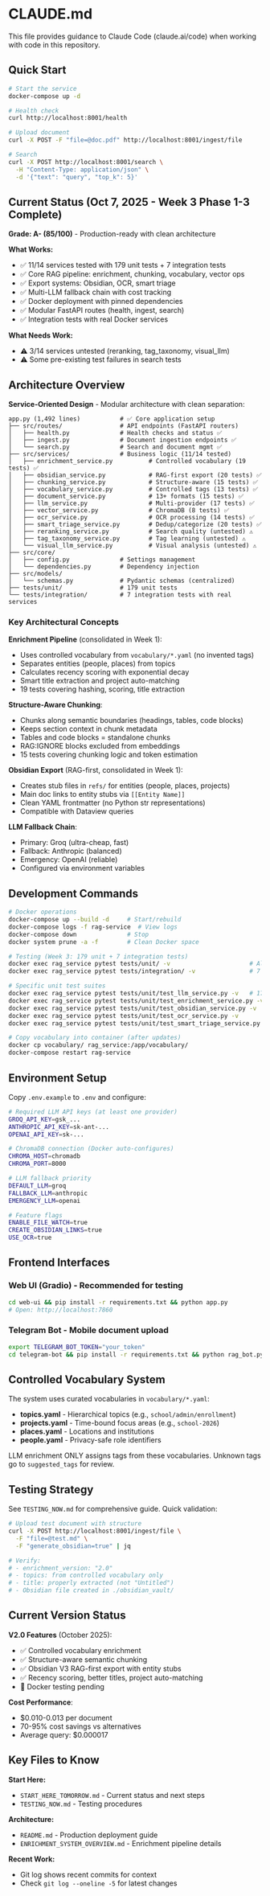 # CLAUDE.md

This file provides guidance to Claude Code (claude.ai/code) when working with code in this repository.

## Quick Start

```bash
# Start the service
docker-compose up -d

# Health check
curl http://localhost:8001/health

# Upload document
curl -X POST -F "file=@doc.pdf" http://localhost:8001/ingest/file

# Search
curl -X POST http://localhost:8001/search \
  -H "Content-Type: application/json" \
  -d '{"text": "query", "top_k": 5}'
```

## Current Status (Oct 7, 2025 - Week 3 Phase 1-3 Complete)

**Grade: A- (85/100)** - Production-ready with clean architecture

**What Works:**
- ✅ 11/14 services tested with 179 unit tests + 7 integration tests
- ✅ Core RAG pipeline: enrichment, chunking, vocabulary, vector ops
- ✅ Export systems: Obsidian, OCR, smart triage
- ✅ Multi-LLM fallback chain with cost tracking
- ✅ Docker deployment with pinned dependencies
- ✅ Modular FastAPI routes (health, ingest, search)
- ✅ Integration tests with real Docker services

**What Needs Work:**
- ⚠️ 3/14 services untested (reranking, tag_taxonomy, visual_llm)
- ⚠️ Some pre-existing test failures in search tests

## Architecture Overview

**Service-Oriented Design** - Modular architecture with clean separation:

```
app.py (1,492 lines)           # ✅ Core application setup
├── src/routes/                # API endpoints (FastAPI routers)
│   ├── health.py              # Health checks and status ✅
│   ├── ingest.py              # Document ingestion endpoints ✅
│   └── search.py              # Search and document mgmt ✅
├── src/services/              # Business logic (11/14 tested)
│   ├── enrichment_service.py          # Controlled vocabulary (19 tests) ✅
│   ├── obsidian_service.py            # RAG-first export (20 tests) ✅
│   ├── chunking_service.py            # Structure-aware (15 tests) ✅
│   ├── vocabulary_service.py          # Controlled tags (13 tests) ✅
│   ├── document_service.py            # 13+ formats (15 tests) ✅
│   ├── llm_service.py                 # Multi-provider (17 tests) ✅
│   ├── vector_service.py              # ChromaDB (8 tests) ✅
│   ├── ocr_service.py                 # OCR processing (14 tests) ✅
│   ├── smart_triage_service.py        # Dedup/categorize (20 tests) ✅
│   ├── reranking_service.py           # Search quality (untested) ⚠️
│   ├── tag_taxonomy_service.py        # Tag learning (untested) ⚠️
│   └── visual_llm_service.py          # Visual analysis (untested) ⚠️
├── src/core/
│   ├── config.py              # Settings management
│   └── dependencies.py        # Dependency injection
├── src/models/
│   └── schemas.py             # Pydantic schemas (centralized)
├── tests/unit/                # 179 unit tests
└── tests/integration/         # 7 integration tests with real services
```

### Key Architectural Concepts

**Enrichment Pipeline** (consolidated in Week 1):
- Uses controlled vocabulary from `vocabulary/*.yaml` (no invented tags)
- Separates entities (people, places) from topics
- Calculates recency scoring with exponential decay
- Smart title extraction and project auto-matching
- 19 tests covering hashing, scoring, title extraction

**Structure-Aware Chunking**:
- Chunks along semantic boundaries (headings, tables, code blocks)
- Keeps section context in chunk metadata
- Tables and code blocks = standalone chunks
- RAG:IGNORE blocks excluded from embeddings
- 15 tests covering chunking logic and token estimation

**Obsidian Export** (RAG-first, consolidated in Week 1):
- Creates stub files in `refs/` for entities (people, places, projects)
- Main doc links to entity stubs via `[[Entity Name]]`
- Clean YAML frontmatter (no Python str representations)
- Compatible with Dataview queries

**LLM Fallback Chain**:
- Primary: Groq (ultra-cheap, fast)
- Fallback: Anthropic (balanced)
- Emergency: OpenAI (reliable)
- Configured via environment variables

## Development Commands

```bash
# Docker operations
docker-compose up --build -d     # Start/rebuild
docker-compose logs -f rag-service  # View logs
docker-compose down              # Stop
docker system prune -a -f        # Clean Docker space

# Testing (Week 3: 179 unit + 7 integration tests)
docker exec rag_service pytest tests/unit/ -v                      # All 179 unit tests
docker exec rag_service pytest tests/integration/ -v               # 7 integration tests

# Specific unit test suites
docker exec rag_service pytest tests/unit/test_llm_service.py -v   # 17 tests
docker exec rag_service pytest tests/unit/test_enrichment_service.py -v  # 19 tests
docker exec rag_service pytest tests/unit/test_obsidian_service.py -v    # 20 tests
docker exec rag_service pytest tests/unit/test_ocr_service.py -v         # 14 tests
docker exec rag_service pytest tests/unit/test_smart_triage_service.py -v  # 20 tests

# Copy vocabulary into container (after updates)
docker cp vocabulary/ rag_service:/app/vocabulary/
docker-compose restart rag-service
```

## Environment Setup

Copy `.env.example` to `.env` and configure:

```bash
# Required LLM API keys (at least one provider)
GROQ_API_KEY=gsk_...
ANTHROPIC_API_KEY=sk-ant-...
OPENAI_API_KEY=sk-...

# ChromaDB connection (Docker auto-configures)
CHROMA_HOST=chromadb
CHROMA_PORT=8000

# LLM fallback priority
DEFAULT_LLM=groq
FALLBACK_LLM=anthropic
EMERGENCY_LLM=openai

# Feature flags
ENABLE_FILE_WATCH=true
CREATE_OBSIDIAN_LINKS=true
USE_OCR=true
```

## Frontend Interfaces

### Web UI (Gradio) - Recommended for testing
```bash
cd web-ui && pip install -r requirements.txt && python app.py
# Open: http://localhost:7860
```

### Telegram Bot - Mobile document upload
```bash
export TELEGRAM_BOT_TOKEN="your_token"
cd telegram-bot && pip install -r requirements.txt && python rag_bot.py
```

## Controlled Vocabulary System

The system uses curated vocabularies in `vocabulary/*.yaml`:

- **topics.yaml** - Hierarchical topics (e.g., `school/admin/enrollment`)
- **projects.yaml** - Time-bound focus areas (e.g., `school-2026`)
- **places.yaml** - Locations and institutions
- **people.yaml** - Privacy-safe role identifiers

LLM enrichment ONLY assigns tags from these vocabularies. Unknown tags go to `suggested_tags` for review.

## Testing Strategy

See `TESTING_NOW.md` for comprehensive guide. Quick validation:

```bash
# Upload test document with structure
curl -X POST http://localhost:8001/ingest/file \
  -F "file=@test.md" \
  -F "generate_obsidian=true" | jq

# Verify:
# - enrichment_version: "2.0"
# - topics: from controlled vocabulary only
# - title: properly extracted (not "Untitled")
# - Obsidian file created in ./obsidian_vault/
```

## Current Version Status

**V2.0 Features** (October 2025):
- ✅ Controlled vocabulary enrichment
- ✅ Structure-aware semantic chunking
- ✅ Obsidian V3 RAG-first export with entity stubs
- ✅ Recency scoring, better titles, project auto-matching
- 🔄 Docker testing pending

**Cost Performance**:
- $0.010-0.013 per document
- 70-95% cost savings vs alternatives
- Average query: $0.000017

## Key Files to Know

**Start Here:**
- `START_HERE_TOMORROW.md` - Current status and next steps
- `TESTING_NOW.md` - Testing procedures

**Architecture:**
- `README.md` - Production deployment guide
- `ENRICHMENT_SYSTEM_OVERVIEW.md` - Enrichment pipeline details

**Recent Work:**
- Git log shows recent commits for context
- Check `git log --oneline -5` for latest changes
